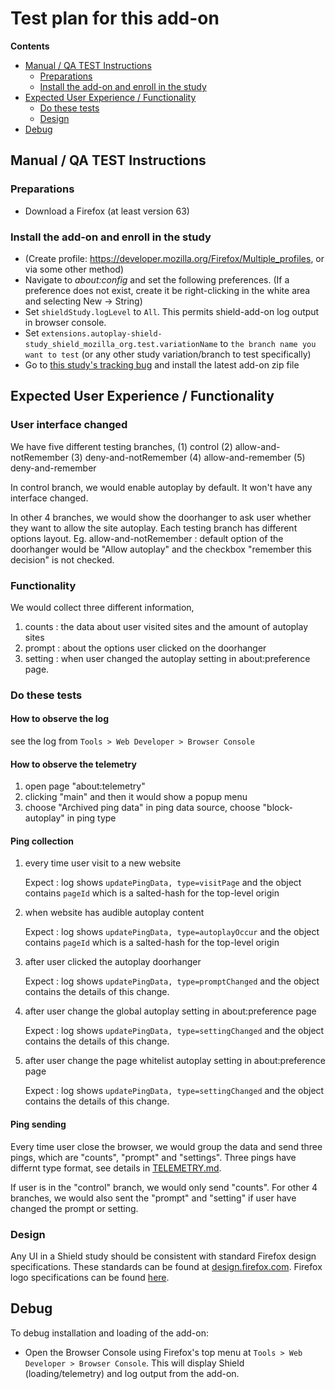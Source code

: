 # Test plan for this add-on

<!-- START doctoc generated TOC please keep comment here to allow auto update -->

<!-- DON'T EDIT THIS SECTION, INSTEAD RE-RUN doctoc TO UPDATE -->

**Contents**

* [Manual / QA TEST Instructions](#manual--qa-test-instructions)
  * [Preparations](#preparations)
  * [Install the add-on and enroll in the study](#install-the-add-on-and-enroll-in-the-study)
* [Expected User Experience / Functionality](#expected-user-experience--functionality)
  * [Do these tests](#do-these-tests)
  * [Design](#design)
* [Debug](#debug)

<!-- END doctoc generated TOC please keep comment here to allow auto update -->

## Manual / QA TEST Instructions

### Preparations

* Download a Firefox (at least version 63)

### Install the add-on and enroll in the study

* (Create profile: <https://developer.mozilla.org/Firefox/Multiple_profiles>, or via some other method)
* Navigate to _about:config_ and set the following preferences. (If a preference does not exist, create it be right-clicking in the white area and selecting New -> String)
* Set `shieldStudy.logLevel` to `All`. This permits shield-add-on log output in browser console.
* Set `extensions.autoplay-shield-study_shield_mozilla_org.test.variationName` to `the branch name you want to test` (or any other study variation/branch to test specifically)
* Go to [this study's tracking bug](https://bugzilla.mozilla.org/show_bug.cgi?id=1475099) and install the latest add-on zip file

## Expected User Experience / Functionality

### User interface changed

We have five different testing branches, (1) control (2) allow-and-notRemember 
(3) deny-and-notRemember (4) allow-and-remember (5) deny-and-remember

In control branch, we would enable autoplay by default. It won't have any interface changed.

In other 4 branches, we would show the doorhanger to ask user whether they want to allow the site autoplay. Each testing branch has different options layout. 
Eg. allow-and-notRemember : default option of the doorhanger would be "Allow autoplay" and the checkbox 
"remember this decision" is not checked.

### Functionality

We would collect three different information, 

1. counts : the data about user visited sites and the amount of autoplay sites 
2. prompt : about the options user clicked on the doorhanger
3. setting : when user changed the autoplay setting in about:preference page.
 
### Do these tests

####  How to observe the log 
see the log from `Tools > Web Developer > Browser Console`

#### How to observe the telemetry  
1. open page "about:telemetry" 
2. clicking "main" and then it would show a popup menu
3. choose "Archived ping data" in ping data source, choose "block-autoplay" in ping type

#### Ping collection
1. every time user visit to a new website

   Expect : log shows `updatePingData, type=visitPage` and the object contains `pageId` which is a salted-hash for the top-level origin
   
2. when website has audible autoplay content

   Expect : log shows `updatePingData, type=autoplayOccur` and the object contains `pageId` which is a salted-hash for the top-level origin
   
3. after user clicked the autoplay doorhanger

   Expect : log shows `updatePingData, type=promptChanged` and the object contains the details of this change.
   
4. after user change the global autoplay setting in about:preference page

   Expect : log shows `updatePingData, type=settingChanged` and the object contains the details of this change.
   
5. after user change the page whitelist autoplay setting in about:preference page

   Expect : log shows `updatePingData, type=settingChanged` and the object contains the details of this change.

#### Ping sending
Every time user close the browser, we would group the data and send three pings, which are "counts", "prompt" and "settings". Three pings have differnt type format, see details in [TELEMETRY.md](./TELEMETRY.md).

If user is in the "control" branch, we would only send "counts".
For other 4 branches, we would also sent the "prompt" and "setting" if user have changed the prompt or setting.

### Design

Any UI in a Shield study should be consistent with standard Firefox design specifications. These standards can be found at [design.firefox.com](https://design.firefox.com/photon/welcome.html). Firefox logo specifications can be found [here](https://design.firefox.com/photon/visuals/product-identity-assets.html).

## Debug

To debug installation and loading of the add-on:

* Open the Browser Console using Firefox's top menu at `Tools > Web Developer > Browser Console`. This will display Shield (loading/telemetry) and log output from the add-on.
